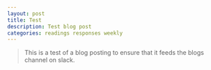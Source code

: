 ```yaml
---
layout: post
title: Test
description: Test blog post
categories: readings responses weekly
---
```


> This is a test of a blog posting to ensure that it feeds the blogs channel on slack.
